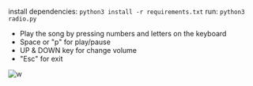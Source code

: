 install dependencies:
```python3 install -r requirements.txt```
run:
```python3 radio.py```

- Play the song by pressing numbers and letters on the keyboard
- Space or "p" for play/pause
- UP & DOWN key for change volume
- "Esc" for exit

![w](https://github.com/seyedmahdi4/radio/blob/main/img2.png/?raw=true)
